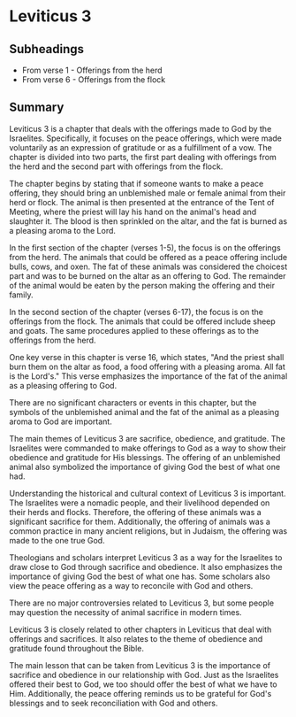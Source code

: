# Leviticus 3

## Subheadings

* From verse 1 - Offerings from the herd
* From verse 6 - Offerings from the flock

## Summary

Leviticus 3 is a chapter that deals with the offerings made to God by the Israelites. Specifically, it focuses on the peace offerings, which were made voluntarily as an expression of gratitude or as a fulfillment of a vow. The chapter is divided into two parts, the first part dealing with offerings from the herd and the second part with offerings from the flock.

The chapter begins by stating that if someone wants to make a peace offering, they should bring an unblemished male or female animal from their herd or flock. The animal is then presented at the entrance of the Tent of Meeting, where the priest will lay his hand on the animal's head and slaughter it. The blood is then sprinkled on the altar, and the fat is burned as a pleasing aroma to the Lord.

In the first section of the chapter (verses 1-5), the focus is on the offerings from the herd. The animals that could be offered as a peace offering include bulls, cows, and oxen. The fat of these animals was considered the choicest part and was to be burned on the altar as an offering to God. The remainder of the animal would be eaten by the person making the offering and their family.

In the second section of the chapter (verses 6-17), the focus is on the offerings from the flock. The animals that could be offered include sheep and goats. The same procedures applied to these offerings as to the offerings from the herd.

One key verse in this chapter is verse 16, which states, "And the priest shall burn them on the altar as food, a food offering with a pleasing aroma. All fat is the Lord's." This verse emphasizes the importance of the fat of the animal as a pleasing offering to God.

There are no significant characters or events in this chapter, but the symbols of the unblemished animal and the fat of the animal as a pleasing aroma to God are important.

The main themes of Leviticus 3 are sacrifice, obedience, and gratitude. The Israelites were commanded to make offerings to God as a way to show their obedience and gratitude for His blessings. The offering of an unblemished animal also symbolized the importance of giving God the best of what one had.

Understanding the historical and cultural context of Leviticus 3 is important. The Israelites were a nomadic people, and their livelihood depended on their herds and flocks. Therefore, the offering of these animals was a significant sacrifice for them. Additionally, the offering of animals was a common practice in many ancient religions, but in Judaism, the offering was made to the one true God.

Theologians and scholars interpret Leviticus 3 as a way for the Israelites to draw close to God through sacrifice and obedience. It also emphasizes the importance of giving God the best of what one has. Some scholars also view the peace offering as a way to reconcile with God and others.

There are no major controversies related to Leviticus 3, but some people may question the necessity of animal sacrifice in modern times.

Leviticus 3 is closely related to other chapters in Leviticus that deal with offerings and sacrifices. It also relates to the theme of obedience and gratitude found throughout the Bible.

The main lesson that can be taken from Leviticus 3 is the importance of sacrifice and obedience in our relationship with God. Just as the Israelites offered their best to God, we too should offer the best of what we have to Him. Additionally, the peace offering reminds us to be grateful for God's blessings and to seek reconciliation with God and others.